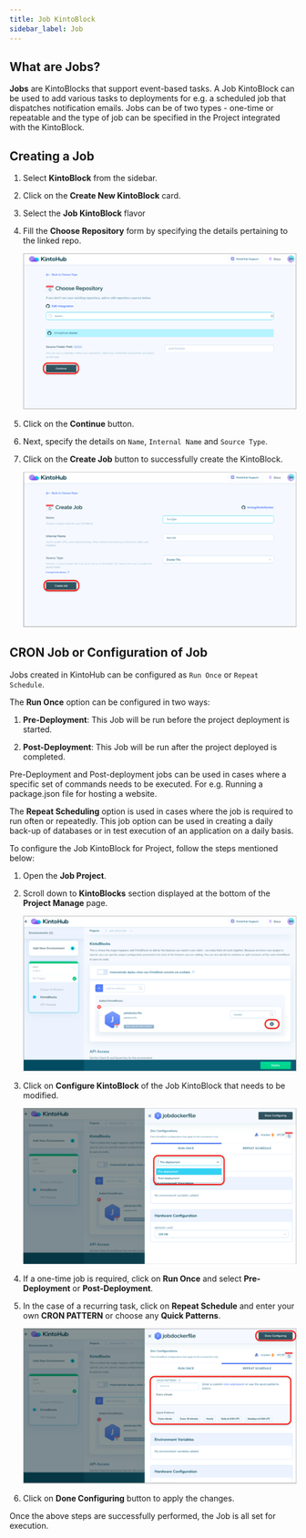 ```yaml
---
title: Job KintoBlock
sidebar_label: Job
---
```


## What are Jobs?

**Jobs** are KintoBlocks that support event-based tasks. A Job KintoBlock can be used to add various tasks to deployments for e.g. a scheduled job that dispatches notification emails. Jobs can be of two types - one-time or repeatable and the type of job can be specified in the Project integrated with the KintoBlock.

## Creating a Job

1. Select **KintoBlock** from the sidebar.

2. Click on the **Create New KintoBlock** card.

3. Select the **Job KintoBlock** flavor

4. Fill the **Choose Repository** form by specifying the details pertaining to the linked repo.

    ![Repository for Job](/docs/assets/choose-repository-job.png)

5. Click on the **Continue** button.

6. Next, specify the details on `Name`, `Internal Name` and `Source Type`.

7. Click on the **Create Job** button to successfully create the KintoBlock.

   ![Create Job](/docs/assets/create-job.png)

## CRON Job or Configuration of Job

Jobs created in KintoHub can be configured as `Run Once` or `Repeat Schedule`.

The **Run Once** option can be configured in two ways:

1. **Pre-Deployment**: This Job will be run before the project deployment is started.

2. **Post-Deployment**: This Job will be run after the project deployed is completed.

Pre-Deployment and Post-deployment jobs can be used in cases where a specific set of commands needs to be executed. For e.g. Running a package.json file for hosting a website.

The **Repeat Scheduling** option is used in cases where the job is required to run often or repeatedly. This job option can be used in creating a daily back-up of databases or in test execution of an application on a daily basis.


To configure the Job KintoBlock for Project, follow the steps mentioned below: 

1. Open the **Job Project**.

2. Scroll down to **KintoBlocks** section displayed at the bottom of the **Project Manage** page.

    ![Configure Job](/docs/assets/configure-job.png)

3. Click on **Configure KintoBlock** of the Job KintoBlock that needs to be modified.

    ![Run Once](/docs/assets/run-once.png)

4. If a one-time job is required, click on **Run Once** and select **Pre-Deployment** or **Post-Deployment**. 

5. In the case of a recurring task, click on **Repeat Schedule** and enter your own **CRON PATTERN** or choose any **Quick Patterns**.
    
    ![Repeat Schedule](/docs/assets/repeat-schedule.png)

6. Click on **Done Configuring** button to apply the changes.

Once the above steps are successfully performed, the Job is all set for execution.
